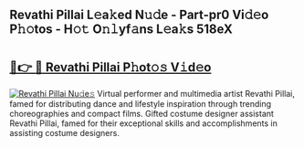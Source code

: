 ## Revathi Pillai L𝚎a𝚔ed N𝚞𝚍e - Part-pr0 Vi𝚍𝚎o P𝚑𝚘tos - H𝚘𝚝 O𝚗𝚕yf𝚊ns L𝚎a𝚔s 518eX

# <h2><a href="http://kf7l4yi.oniu.top/?m=Revathi+Pillai">🔗👉 🔴 Revathi Pillai P𝚑ot𝚘𝚜 V𝚒d𝚎o</a></h2>

[![Revathi Pillai Nu𝚍e𝚜](https://i.imgur.com/0qMVB7G.gif)](http://kf7l4yi.oniu.top/?m=Revathi+Pillai)
Virtual performer and multimedia artist Revathi Pillai, famed for distributing dance and lifestyle inspiration through trending choreographies and compact films. Gifted costume designer assistant Revathi Pillai, famed for their exceptional skills and accomplishments in assisting costume designers.  
